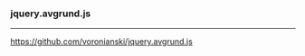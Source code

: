 ### jquery.avgrund.js
---
https://github.com/voronianski/jquery.avgrund.js

```
```

```
```

```
```

